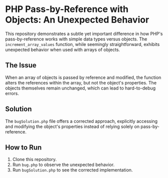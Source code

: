 # PHP Pass-by-Reference with Objects: An Unexpected Behavior

This repository demonstrates a subtle yet important difference in how PHP's pass-by-reference works with simple data types versus objects. The `increment_array_values` function, while seemingly straightforward, exhibits unexpected behavior when used with arrays of objects.

## The Issue

When an array of objects is passed by reference and modified, the function alters the references within the array, but not the object's properties.  The objects themselves remain unchanged, which can lead to hard-to-debug errors.

## Solution

The `bugSolution.php` file offers a corrected approach, explicitly accessing and modifying the object's properties instead of relying solely on pass-by-reference.

## How to Run

1. Clone this repository.
2. Run `bug.php` to observe the unexpected behavior.
3. Run `bugSolution.php` to see the corrected implementation.
